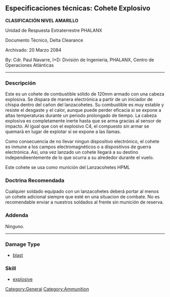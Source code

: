 ## Especificaciones técnicas: Cohete Explosivo

**CLASIFICACIÓN NIVEL AMARILLO**

Unidad de Respuesta Extraterrestre PHALANX

Documento Técnico, Delta Clearance

Archivado: 20 Marzo 2084

By: Cdr. Paul Navarre, I+D: División de Ingenieria, PHALANX, Centro de
Operaciones Atlánticas

------------------------------------------------------------------------

### Descripción

Este es un cohete de combustible sólido de 120mm armado con una cabeza
explosiva. Se dispara de manera electrónica a partir de un iniciador de
chispa dentro del cañon del lanzacohetes. Su combustible es muy estable
y resiste el desgaste y el calor, aunque puede perder eficacia si se
expone a altas temperaturas durante un periodo prolongado de tiempo. La
cabeza explosiva es completamente inerte hasta que se arma gracias al
sensor de impacto. Al igual que con el explosivo C4, el compuesto sin
armar se quemará en lugar de explotar si se expone a las llamas.

Como consecuencia de no llevar ningun dispositivo electrónico, el cohete
es inmune a los campos electromagnéticos o a dispositivos de guerra
electrónica. Así, una vez lanzado un cohete llegará a su destino
independieentemente de lo que ocurra a su alrededor durante el vuelo.

Este cohete se usa como munición del Lanzacohetes HPML

### Doctrina Recomendada

Cualquier soldado equipado con un lanzacohetes deberá portar al menos un
cohete adicional siempre que esté en una situacion de combate. No es
recomendable enviar a nuestros soldados al frente sin munición de
reserva.

### Addenda

Ninguno.

------------------------------------------------------------------------

### Damage Type

- [blast](Damage/blast "wikilink")

### Skill

- [explosive](Skills/explosive "wikilink")

[Category:General](Category:General "wikilink")
[Category:Ammunition](Category:Ammunition "wikilink")